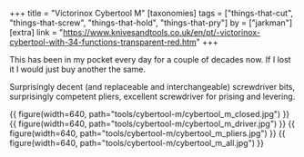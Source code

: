 +++
title = "Victorinox Cybertool M"
[taxonomies]
tags = ["things-that-cut", "things-that-screw", "things-that-hold", "things-that-pry"]
by = ["jarkman"]
[extra]
link = "https://www.knivesandtools.co.uk/en/pt/-victorinox-cybertool-with-34-functions-transparent-red.htm"
+++

This has been in my pocket every day for a couple of decades now. If I lost it I would just buy another the same.

Surprisingly decent (and replaceable and interchangeable) screwdriver bits, surprisingly competent pliers, excellent screwdriver for prising and levering.

{{ figure(width=640, path="tools/cybertool-m/cybertool_m_closed.jpg") }}
{{ figure(width=640, path="tools/cybertool-m/cybertool_m_driver.jpg") }}
{{ figure(width=640, path="tools/cybertool-m/cybertool_m_pliers.jpg") }}
{{ figure(width=640, path="tools/cybertool-m/cybertool_m_all.jpg") }}
